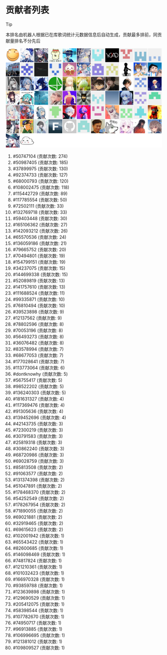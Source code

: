 # 贡献者列表

> [!TIP]
> 本排名由机器人根据已在库歌词统计元数据信息后自动生成，贡献最多排前，同贡献量排名不分先后

![贡献者头像画廊](./CONTRIBUTORS.svg)

1. #50747104 (贡献次数: 274)
2. #50987405 (贡献次数: 185)
3. #37899975 (贡献次数: 130)
4. #92374733 (贡献次数: 127)
5. #68000793 (贡献次数: 120)
6. #108002475 (贡献次数: 118)
7. #115442729 (贡献次数: 89)
8. #117785554 (贡献次数: 50)
9. #72502111 (贡献次数: 33)
10. #132769718 (贡献次数: 33)
11. #59403448 (贡献次数: 30)
12. #165106362 (贡献次数: 27)
13. #142093212 (贡献次数: 26)
14. #65570536 (贡献次数: 24)
15. #136059186 (贡献次数: 21)
16. #79665752 (贡献次数: 20)
17. #70494801 (贡献次数: 19)
18. #154799151 (贡献次数: 19)
19. #34237075 (贡献次数: 15)
20. #144699338 (贡献次数: 15)
21. #52089819 (贡献次数: 13)
22. #141757610 (贡献次数: 13)
23. #111688524 (贡献次数: 11)
24. #99335871 (贡献次数: 10)
25. #76810494 (贡献次数: 10)
26. #39523898 (贡献次数: 9)
27. #12137562 (贡献次数: 9)
28. #78802596 (贡献次数: 8)
29. #70053196 (贡献次数: 8)
30. #56493273 (贡献次数: 8)
31. #36076482 (贡献次数: 8)
32. #83578994 (贡献次数: 7)
33. #68677053 (贡献次数: 7)
34. #177028641 (贡献次数: 7)
35. #113773064 (贡献次数: 6)
36. #dontknowhy (贡献次数: 5)
37. #56755417 (贡献次数: 5)
38. #98522202 (贡献次数: 5)
39. #136240303 (贡献次数: 5)
40. #181631327 (贡献次数: 4)
41. #117369476 (贡献次数: 4)
42. #91305636 (贡献次数: 4)
43. #139452696 (贡献次数: 4)
44. #42143735 (贡献次数: 3)
45. #72300219 (贡献次数: 3)
46. #30791583 (贡献次数: 3)
47. #25819318 (贡献次数: 3)
48. #30862240 (贡献次数: 3)
49. #68720986 (贡献次数: 3)
50. #69028759 (贡献次数: 3)
51. #85813508 (贡献次数: 2)
52. #91063577 (贡献次数: 2)
53. #131374398 (贡献次数: 2)
54. #51047891 (贡献次数: 2)
55. #178468370 (贡献次数: 2)
56. #54252549 (贡献次数: 2)
57. #178267954 (贡献次数: 2)
58. #71890055 (贡献次数: 2)
59. #69021881 (贡献次数: 2)
60. #32919465 (贡献次数: 2)
61. #69615623 (贡献次数: 2)
62. #102001942 (贡献次数: 1)
63. #65543422 (贡献次数: 1)
64. #82600685 (贡献次数: 1)
65. #146098469 (贡献次数: 1)
66. #74817824 (贡献次数: 1)
67. #121210361 (贡献次数: 1)
68. #101032423 (贡献次数: 1)
69. #166970328 (贡献次数: 1)
70. #93859788 (贡献次数: 1)
71. #123639898 (贡献次数: 1)
72. #129690529 (贡献次数: 1)
73. #205412075 (贡献次数: 1)
74. #58398544 (贡献次数: 1)
75. #107782670 (贡献次数: 1)
76. #74950717 (贡献次数: 1)
77. #96913885 (贡献次数: 1)
78. #106996695 (贡献次数: 1)
79. #121381012 (贡献次数: 1)
80. #109809527 (贡献次数: 1)
